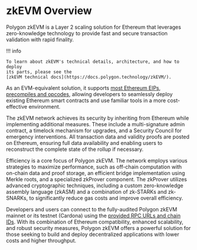 # zkEVM Overview

Polygon zkEVM is a Layer 2 scaling solution for Ethereum that leverages
zero-knowledge technology to provide fast and secure transaction validation with
rapid finality.

!!! info

    To learn about zkEVM's technical details, architecture, and how to deploy
    its parts, please see the
    [zkEVM technical docs](https://docs.polygon.technology/zkEVM/).

As an EVM-equivalent solution, it supports
[most Ethereum EIPs](../zkEVM/architecture/protocol/etrog-upgrade/#eips-support),
[precompiles and opcodes](../zkEVM/architecture/protocol/etrog-upgrade/#zkevm-is-almost-type-2),
allowing developers to seamlessly deploy existing Ethereum smart contracts and
use familiar tools in a more cost-effective environment.

The zkEVM network achieves its security by inheriting from Ethereum while
implementing additional measures. These include a multi-signature admin
contract, a timelock mechanism for upgrades, and a Security Council for
emergency interventions. All transaction data and validity proofs are posted on
Ethereum, ensuring full data availability and enabling users to reconstruct the
complete state of the rollup if necessary.

Efficiency is a core focus of Polygon zkEVM. The network employs various
strategies to maximize performance, such as off-chain computation with on-chain
data and proof storage, an efficient bridge implementation using Merkle roots,
and a specialized zkProver component. The zkProver utilizes advanced
cryptographic techniques, including a custom zero-knowledge assembly language
(zkASM) and a combination of zk-STARKs and zk-SNARKs, to significantly reduce
gas costs and improve overall efficiency.

Developers and users can connect to the fully-audited Polygon zkEVM mainnet or
its testnet (Cardona) using the
[provided RPC URLs and chain IDs](../zkEVM/get-started/json-rpc/).
With its combination of Ethereum compatibility, enhanced scalability, and robust
security measures, Polygon zkEVM offers a powerful solution for those seeking to
build and deploy decentralized applications with lower costs and higher
throughput.
